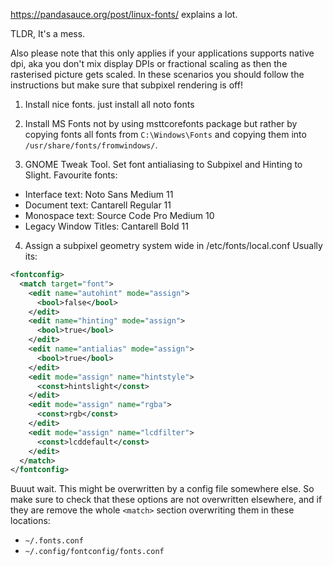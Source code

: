 https://pandasauce.org/post/linux-fonts/ explains a lot.

TLDR, It's a mess.

Also please note that this only applies if your applications supports native
dpi, aka you don't mix display DPIs or fractional scaling as then the rasterised
picture gets scaled. In these scenarios you should follow the instructions but
make sure that subpixel rendering is off!

1. Install nice fonts. just install all noto fonts

2. Install MS Fonts not by using msttcorefonts package but rather by copying
fonts all fonts from `C:\Windows\Fonts` and copying them into
`/usr/share/fonts/fromwindows/`.

3. GNOME Tweak Tool. Set font antialiasing to Subpixel and Hinting to Slight.
Favourite fonts:
- Interface text: Noto Sans Medium 11
- Document text: Cantarell Regular 11
- Monospace text: Source Code Pro Medium 10
- Legacy Window Titles: Cantarell Bold 11

4. Assign a subpixel geometry system wide in /etc/fonts/local.conf
Usually its:

```xml
<fontconfig>
  <match target="font">
    <edit name="autohint" mode="assign">
      <bool>false</bool>
    </edit>
    <edit name="hinting" mode="assign">
      <bool>true</bool>
    </edit>
    <edit name="antialias" mode="assign">
      <bool>true</bool>
    </edit>
    <edit mode="assign" name="hintstyle">
      <const>hintslight</const>
    </edit>
    <edit mode="assign" name="rgba">
      <const>rgb</const>
    </edit>
    <edit mode="assign" name="lcdfilter">
      <const>lcddefault</const>
    </edit>
  </match>
</fontconfig>
```

Buuut wait. This might be overwritten by a config file somewhere else. So make
sure to check that these options are not overwritten elsewhere, and if they are
remove the whole `<match>` section overwriting them in these locations:

- `~/.fonts.conf`
- `~/.config/fontconfig/fonts.conf`
